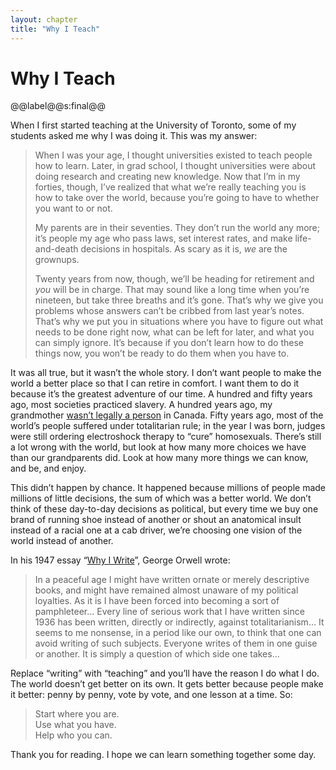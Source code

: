 ```yaml
---
layout: chapter
title: "Why I Teach"
---
```

# Why I Teach

@@label@@s:final@@

When I first started teaching at the University of Toronto, some of my
students asked me why I was doing it. This was my answer:

> When I was your age, I thought universities existed to teach people
> how to learn. Later, in grad school, I thought universities were about
> doing research and creating new knowledge. Now that I’m in my forties,
> though, I’ve realized that what we’re really teaching you is how to
> take over the world, because you’re going to have to whether you want
> to or not.
> 
> My parents are in their seventies. They don’t run the world any more;
> it’s people my age who pass laws, set interest rates, and make
> life-and-death decisions in hospitals. As scary as it is, *we* are the
> grownups.
> 
> Twenty years from now, though, we’ll be heading for retirement and
> *you* will be in charge. That may sound like a long time when you’re
> nineteen, but take three breaths and it’s gone. That’s why we give you
> problems whose answers can’t be cribbed from last year’s notes. That’s
> why we put you in situations where you have to figure out what needs
> to be done right now, what can be left for later, and what you can
> simply ignore. It’s because if you don’t learn how to do these things
> now, you won’t be ready to do them when you have to.

It was all true, but it wasn’t the whole story. I don’t want people to
make the world a better place so that I can retire in comfort. I want
them to do it because it’s the greatest adventure of our time. A hundred
and fifty years ago, most societies practiced slavery. A hundred years
ago, my grandmother [wasn’t legally a
person](https://en.wikipedia.org/wiki/The_Famous_Five_\(Canada\)) in
Canada. Fifty years ago, most of the world’s people suffered under
totalitarian rule; in the year I was born, judges were still ordering
electroshock therapy to “cure” homosexuals. There’s still a lot wrong
with the world, but look at how many more choices we have than our
grandparents did. Look at how many more things we can know, and be, and
enjoy.

This didn’t happen by chance. It happened because millions of people
made millions of little decisions, the sum of which was a better world.
We don’t think of these day-to-day decisions as political, but every
time we buy one brand of running shoe instead of another or shout an
anatomical insult instead of a racial one at a cab driver, we’re
choosing one vision of the world instead of another.

In his 1947 essay “[Why I
Write](http://www.resort.com/~prime8/Orwell/whywrite.html)”, George
Orwell wrote:

> In a peaceful age I might have written ornate or merely descriptive
> books, and might have remained almost unaware of my political
> loyalties. As it is I have been forced into becoming a sort of
> pamphleteer<span>…</span> Every line of serious work that I have
> written since 1936 has been written, directly or indirectly, against
> totalitarianism<span>…</span> It seems to me nonsense, in a period
> like our own, to think that one can avoid writing of such subjects.
> Everyone writes of them in one guise or another. It is simply a
> question of which side one takes<span>…</span>

Replace “writing” with “teaching” and you’ll have the reason I do what I
do. The world doesn’t get better on its own. It gets better because
people make it better: penny by penny, vote by vote, and one lesson at a
time. So:

> <span> Start where you are.  
> Use what you have.  
> Help who you can.  
> </span>

Thank you for reading. I hope we can learn something together some day.
